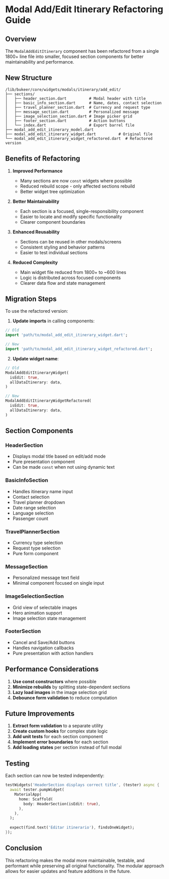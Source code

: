 # Modal Add/Edit Itinerary Refactoring Guide

## Overview
The `ModalAddEditItinerary` component has been refactored from a single 1800+ line file into smaller, focused section components for better maintainability and performance.

## New Structure

```
/lib/bukeer/core/widgets/modals/itinerary/add_edit/
├── sections/
│   ├── header_section.dart          # Modal header with title
│   ├── basic_info_section.dart      # Name, dates, contact selection
│   ├── travel_planner_section.dart  # Currency and request type
│   ├── message_section.dart         # Personalized message
│   ├── image_selection_section.dart # Image picker grid
│   ├── footer_section.dart          # Action buttons
│   └── index.dart                   # Export barrel file
├── modal_add_edit_itinerary_model.dart
├── modal_add_edit_itinerary_widget.dart          # Original file
└── modal_add_edit_itinerary_widget_refactored.dart  # Refactored version
```

## Benefits of Refactoring

1. **Improved Performance**
   - Many sections are now `const` widgets where possible
   - Reduced rebuild scope - only affected sections rebuild
   - Better widget tree optimization

2. **Better Maintainability**
   - Each section is a focused, single-responsibility component
   - Easier to locate and modify specific functionality
   - Clearer component boundaries

3. **Enhanced Reusability**
   - Sections can be reused in other modals/screens
   - Consistent styling and behavior patterns
   - Easier to test individual sections

4. **Reduced Complexity**
   - Main widget file reduced from 1800+ to ~600 lines
   - Logic is distributed across focused components
   - Clearer data flow and state management

## Migration Steps

To use the refactored version:

1. **Update imports** in calling components:
```dart
// Old
import 'path/to/modal_add_edit_itinerary_widget.dart';

// New
import 'path/to/modal_add_edit_itinerary_widget_refactored.dart';
```

2. **Update widget name**:
```dart
// Old
ModalAddEditItineraryWidget(
  isEdit: true,
  allDataItinerary: data,
)

// New
ModalAddEditItineraryWidgetRefactored(
  isEdit: true,
  allDataItinerary: data,
)
```

## Section Components

### HeaderSection
- Displays modal title based on edit/add mode
- Pure presentation component
- Can be made `const` when not using dynamic text

### BasicInfoSection
- Handles itinerary name input
- Contact selection
- Travel planner dropdown
- Date range selection
- Language selection
- Passenger count

### TravelPlannerSection
- Currency type selection
- Request type selection
- Pure form component

### MessageSection
- Personalized message text field
- Minimal component focused on single input

### ImageSelectionSection
- Grid view of selectable images
- Hero animation support
- Image selection state management

### FooterSection
- Cancel and Save/Add buttons
- Handles navigation callbacks
- Pure presentation with action handlers

## Performance Considerations

1. **Use const constructors** where possible
2. **Minimize rebuilds** by splitting state-dependent sections
3. **Lazy load images** in the image selection grid
4. **Debounce form validation** to reduce computation

## Future Improvements

1. **Extract form validation** to a separate utility
2. **Create custom hooks** for complex state logic
3. **Add unit tests** for each section component
4. **Implement error boundaries** for each section
5. **Add loading states** per section instead of full modal

## Testing

Each section can now be tested independently:

```dart
testWidgets('HeaderSection displays correct title', (tester) async {
  await tester.pumpWidget(
    MaterialApp(
      home: Scaffold(
        body: HeaderSection(isEdit: true),
      ),
    ),
  );
  
  expect(find.text('Editar itinerario'), findsOneWidget);
});
```

## Conclusion

This refactoring makes the modal more maintainable, testable, and performant while preserving all original functionality. The modular approach allows for easier updates and feature additions in the future.